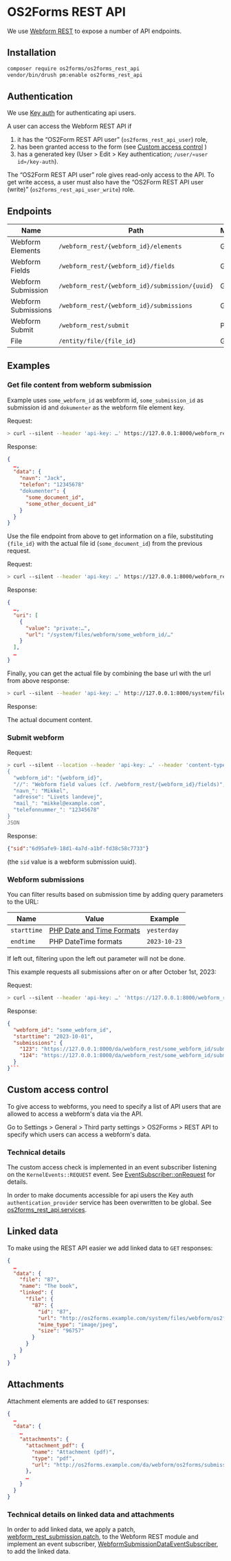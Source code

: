 # OS2Forms REST API

We use [Webform REST](https://www.drupal.org/project/webform_rest) to expose a
number of API endpoints.

## Installation

```sh
composer require os2forms/os2forms_rest_api
vendor/bin/drush pm:enable os2forms_rest_api
```

## Authentication

We use [Key auth](https://www.drupal.org/project/key_auth) for authenticating
api users.

A user can access the Webform REST API if

1. it has the “OS2Form REST API user” (`os2forms_rest_api_user`) role,
2. has been granted access to the form
   (see [Custom access control](#custom-access-control) )
3. has a generated key (User > Edit > Key authentication; `/user/«user
   id»/key-auth`).

The “OS2Form REST API user” role gives read-only access to the API. To get write
access, a user must also have the “OS2Form REST API user (write)”
(`os2forms_rest_api_user_write`) role.

## Endpoints

| Name                | Path                                           | Methods |
|---------------------|------------------------------------------------|---------|
| Webform Elements    | `/webform_rest/{webform_id}/elements`          | GET     |
| Webform Fields      | `/webform_rest/{webform_id}/fields`            | GET     |
| Webform Submission  | `/webform_rest/{webform_id}/submission/{uuid}` | GET     |
| Webform Submissions | `/webform_rest/{webform_id}/submissions`       | GET     |
| Webform Submit      | `/webform_rest/submit`                         | POST    |
| File                | `/entity/file/{file_id}`                       | GET     |

## Examples

### Get file content from webform submission

Example uses `some_webform_id` as webform id, `some_submission_id` as submission
id and `dokumenter` as the webform file element key.

Request:

```sh
> curl --silent --header 'api-key: …' https://127.0.0.1:8000/webform_rest/some_webform_id/submission/some_submission_uuid
```

Response:

```json
{
  …,
  "data": {
    "navn": "Jack",
    "telefon": "12345678"
    "dokumenter": {
      "some_document_id",
      "some_other_docuent_id"
    }
  }
}
```

Use the file endpoint from above to get information on a file, substituting
`{file_id}` with the actual file id (`some_document_id`) from the previous
request.

Request:

```sh
> curl --silent --header 'api-key: …' https://127.0.0.1:8000/webform_rest/entity/file/some_document_id
```

Response:

```json
{
  …,
  "uri": [
    {
      "value": "private:…",
      "url": "/system/files/webform/some_webform_id/…"
    }
  ],
  …
}
```

Finally, you can get the actual file by combining the base url
with the url from above response:

```sh
> curl --silent --header 'api-key: …' http://127.0.0.1:8000/system/files/webform/some_webform_id/…
```

Response:

The actual document content.

### Submit webform

Request:

```sh
> curl --silent --location --header 'api-key: …' --header 'content-type: application/json' https://127.0.0.1:8000/webform_rest/submit --data @- <<'JSON'
{
  "webform_id": "{webform_id}",
  "//": "Webform field values (cf. /webform_rest/{webform_id}/fields)",
  "navn_": "Mikkel",
  "adresse": "Livets landevej",
  "mail_": "mikkel@example.com",
  "telefonnummer_": "12345678"
}
JSON
```

Response:

```json
{"sid":"6d95afe9-18d1-4a7d-a1bf-fd38c58c7733"}
```

(the `sid` value is a webform submission uuid).

### Webform submissions

You can filter results based on submission time by
adding query parameters to the URL:

| Name        | Value                | Example      |
|-------------|----------------------|--------------|
| `starttime` | [PHP Date and Time Formats](https://www.php.net/manual/en/datetime.formats.php) | `yesterday`  |
| `endtime`   | PHP DateTime formats | `2023-10-23` |

If left out, filtering upon the left out parameter will not be done.

This example requests all submissions after on or after October 1st, 2023:

Request:

```sh
> curl --silent --header 'api-key: …' 'https://127.0.0.1:8000/webform_rest/some_webform_id/submissions?starttime=2023-10-01'
```

Response:

```json
{
  "webform_id": "some_webform_id",
  "starttime": "2023-10-01",
  "submissions": {
    "123": "https://127.0.0.1:8000/da/webform_rest/some_webform_id/submission/44b1fe1b-ee96-481e-b941-d1219d1dcb55",
    "124": "https://127.0.0.1:8000/da/webform_rest/some_webform_id/submission/3652836d-3dab-4919-b880-e82cbbf3c24c"
  }
}```
```

## Custom access control

To give access to webforms, you need to specify a list of API users that are
allowed to access a webform's data via the API.

Go to Settings > General > Third party settings > OS2Forms > REST API to specify
which users can access a webform's data.

### Technical details

The custom access check is implemented in an event subscriber listening on the
`KernelEvents::REQUEST` event. See
[EventSubscriber::onRequest](src/EventSubscriber/EventSubscriber.php) for
details.

In order to make documents accessible for api users the Key auth
`authentication_provider` service has been overwritten to be global. See
[os2forms_rest_api.services](os2forms_rest_api.services.yml).

## Linked data

To make using the REST API easier we add linked data to `GET` responses:

```json
{
  …
  "data": {
    "file": "87",
    "name": "The book",
    "linked": {
      "file": {
        "87": {
          "id": "87",
          "url": "http://os2forms.example.com/system/files/webform/os2forms/1/cover.jpg",
          "mime_type": "image/jpeg",
          "size": "96757"
        }
      }
    }
  }
}
```

## Attachments

Attachment elements are added to `GET` responses:

```json
{
  …
  "data": {
    …
    "attachments": {
      "attachment_pdf": {
        "name": "Attachment (pdf)",
        "type": "pdf",
        "url": "http://os2forms.example.com/da/webform/os2forms/submissions/42/attachment/pdf/pdf.pdf"
      },
      …
    }
  }
}
```

### Technical details on linked data and attachments

In order to add linked data, we apply a patch,
[webform_rest_submission.patch](patches/webform_rest_submission.patch), to the
Webform REST module and implement an event subscriber,
[WebformSubmissionDataEventSubscriber](src/EventSubscriber/WebformSubmissionDataEventSubscriber.php),
to add the linked data.
